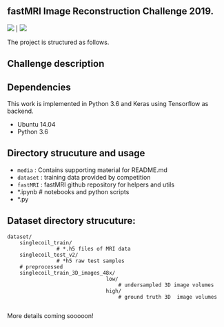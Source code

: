 ## fastMRI Image Reconstruction Challenge 2019.

![](media/mri_high.gif) | ![](media/mri_low.gif)

The project is structured as follows.

## Challenge description

## Dependencies
This work is implemented in Python 3.6 and Keras using Tensorflow as backend.

*    Ubuntu 14.04
*    Python 3.6

## Directory strucuture and usage
* `media` : Contains supporting material for README.md
* `dataset` : training data provided by competition
* `fastMRI` : fastMRI github repository for helpers and utils
* *.ipynb # notebooks and python scripts
* *.py

## Dataset directory strucuture:

```
dataset/
    singlecoil_train/
                # *.h5 files of MRI data
    singlecoil_test_v2/
                # *h5 raw test samples
    # preprocessed
    singlecoil_train_3D_images_48x/
                                low/
                                    # undersampled 3D image volumes
                                high/
                                    # ground truth 3D  image volumes
                           
```

More details coming sooooon!
